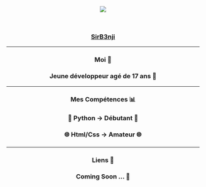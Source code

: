 <p align="center">
<img src="https://media1.tenor.com/images/858fe39d85eaaa1a932095bfb71599a3/tenor.gif?itemid=18120755">
<p/> 
<br>
<U><h3 align="center">SirB3nji</h3></U>
<hr></hr>
<h3 align="center">Moi 👑</h3>
<h3 align="center">Jeune développeur agé de 17 ans 🦾</h3>
<hr></hr>
<h3 align="center">Mes Compétences 📊</h3>
<h3 align="center">🐍 Python → Débutant 🐍<h3> 
<h3 align="center">🌐 Html/Css → Amateur 🌐<h3> 
<hr></hr>
<h3 align="center">Liens 🔗</h3>  
<h3 align="center">Coming Soon ... 🤫</h3>  
  


